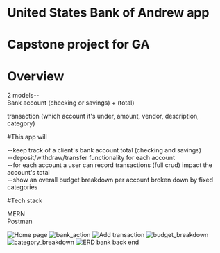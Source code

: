 # United States Bank of Andrew app
# Capstone project for GA


# Overview

2 models-- <br />
Bank account (checking or savings) + (total) <br />

transaction (which account it's under, amount, vendor, description, category)<br />


#This app will 

--keep track of a client's bank account total (checking and savings) <br />
--deposit/withdraw/transfer functionality for each account<br />
--for each account a user can record transactions (full crud) impact the account's total<br />
--show an overall budget breakdown per account broken down by fixed categories<br />

#Tech stack

MERN<br />
Postman<br />

![Home page](https://user-images.githubusercontent.com/97055154/164785757-d0b39d04-f22c-4a18-862a-328516957235.jpg)
![bank_action](https://user-images.githubusercontent.com/97055154/164785532-f7fe1b9c-743a-4e11-90ac-a5ded5515438.jpg)
![Add transaction](https://user-images.githubusercontent.com/97055154/164785525-23a5f699-74f9-433a-ad89-c69cf8f52265.jpg)
![budget_breakdown](https://user-images.githubusercontent.com/97055154/164785544-516c4c8b-4d39-440c-a7f1-556e3d76da1e.jpg)
![category_breakdown](https://user-images.githubusercontent.com/97055154/164785555-b2c42083-4baf-44a4-a7a9-aef8751b03c7.jpg)
![ERD bank back end](https://user-images.githubusercontent.com/97055154/164786248-59676755-e187-424e-8c2a-baa946a558c2.jpeg)
